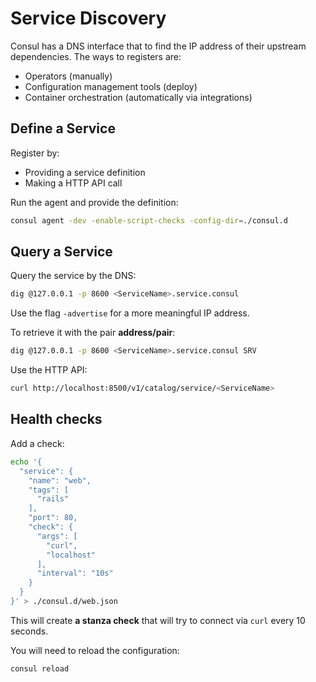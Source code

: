 # Service Discovery
Consul has a DNS interface that to find the IP address of their upstream dependencies. 
The ways to registers are:
- Operators (manually)
- Configuration management tools (deploy)
- Container orchestration (automatically via integrations)

## Define a Service
Register by:
- Providing a service definition
- Making a HTTP API call

Run the agent and provide the definition:
```sh
consul agent -dev -enable-script-checks -config-dir=./consul.d
```

## Query a Service
Query the service by the DNS:
```sh
dig @127.0.0.1 -p 8600 <ServiceName>.service.consul
```

Use the flag `-advertise` for a more meaningful IP address.

To retrieve it with the pair **address/pair**:
```sh
dig @127.0.0.1 -p 8600 <ServiceName>.service.consul SRV
```

Use the HTTP API:
```sh
curl http://localhost:8500/v1/catalog/service/<ServiceName>
```

## Health checks
Add a check:
```sh
echo '{
  "service": {
    "name": "web",
    "tags": [
      "rails"
    ],
    "port": 80,
    "check": {
      "args": [
        "curl",
        "localhost"
      ],
      "interval": "10s"
    }
  }
}' > ./consul.d/web.json
```

This will create **a stanza check** that will try to connect via `curl` every 10 seconds.

You will need to reload the configuration:
```sh
consul reload
```


